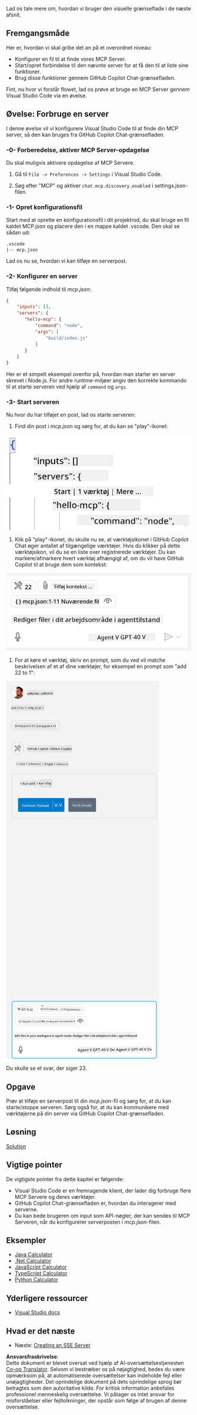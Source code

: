 <!--
CO_OP_TRANSLATOR_METADATA:
{
  "original_hash": "54e9ffc5dba01afcb8880a9949fd1881",
  "translation_date": "2025-07-13T19:30:53+00:00",
  "source_file": "03-GettingStarted/04-vscode/README.md",
  "language_code": "da"
}
-->
Lad os tale mere om, hvordan vi bruger den visuelle grænseflade i de næste afsnit.

## Fremgangsmåde

Her er, hvordan vi skal gribe det an på et overordnet niveau:

- Konfigurer en fil til at finde vores MCP Server.
- Start/opret forbindelse til den nævnte server for at få den til at liste sine funktioner.
- Brug disse funktioner gennem GitHub Copilot Chat-grænsefladen.

Fint, nu hvor vi forstår flowet, lad os prøve at bruge en MCP Server gennem Visual Studio Code via en øvelse.

## Øvelse: Forbruge en server

I denne øvelse vil vi konfigurere Visual Studio Code til at finde din MCP server, så den kan bruges fra GitHub Copilot Chat-grænsefladen.

### -0- Forberedelse, aktiver MCP Server-opdagelse

Du skal muligvis aktivere opdagelse af MCP Servere.

1. Gå til `File -> Preferences -> Settings` i Visual Studio Code.

1. Søg efter "MCP" og aktiver `chat.mcp.discovery.enabled` i settings.json-filen.

### -1- Opret konfigurationsfil

Start med at oprette en konfigurationsfil i dit projektrod, du skal bruge en fil kaldet MCP.json og placere den i en mappe kaldet .vscode. Den skal se sådan ud:

```text
.vscode
|-- mcp.json
```

Lad os nu se, hvordan vi kan tilføje en serverpost.

### -2- Konfigurer en server

Tilføj følgende indhold til *mcp.json*:

```json
{
    "inputs": [],
    "servers": {
       "hello-mcp": {
           "command": "node",
           "args": [
               "build/index.js"
           ]
       }
    }
}
```

Her er et simpelt eksempel ovenfor på, hvordan man starter en server skrevet i Node.js. For andre runtime-miljøer angiv den korrekte kommando til at starte serveren ved hjælp af `command` og `args`.

### -3- Start serveren

Nu hvor du har tilføjet en post, lad os starte serveren:

1. Find din post i *mcp.json* og sørg for, at du kan se "play"-ikonet:

  ![Starting server in Visual Studio Code](../../../../translated_images/vscode-start-server.8e3c986612e3555de47e5b1e37b2f3020457eeb6a206568570fd74a17e3796ad.da.png)  

1. Klik på "play"-ikonet, du skulle nu se, at værktøjsikonet i GitHub Copilot Chat øger antallet af tilgængelige værktøjer. Hvis du klikker på dette værktøjsikon, vil du se en liste over registrerede værktøjer. Du kan markere/afmarkere hvert værktøj afhængigt af, om du vil have GitHub Copilot til at bruge dem som kontekst:

  ![Starting server in Visual Studio Code](../../../../translated_images/vscode-tool.0b3bbea2fb7d8c26ddf573cad15ef654e55302a323267d8ee6bd742fe7df7fed.da.png)

1. For at køre et værktøj, skriv en prompt, som du ved vil matche beskrivelsen af et af dine værktøjer, for eksempel en prompt som "add 22 to 1":

  ![Running a tool from GitHub Copilot](../../../../translated_images/vscode-agent.d5a0e0b897331060518fe3f13907677ef52b879db98c64d68a38338608f3751e.da.png)

  Du skulle se et svar, der siger 23.

## Opgave

Prøv at tilføje en serverpost til din *mcp.json*-fil og sørg for, at du kan starte/stoppe serveren. Sørg også for, at du kan kommunikere med værktøjerne på din server via GitHub Copilot Chat-grænsefladen.

## Løsning

[Solution](./solution/README.md)

## Vigtige pointer

De vigtigste pointer fra dette kapitel er følgende:

- Visual Studio Code er en fremragende klient, der lader dig forbruge flere MCP Servere og deres værktøjer.
- GitHub Copilot Chat-grænsefladen er, hvordan du interagerer med serverne.
- Du kan bede brugeren om input som API-nøgler, der kan sendes til MCP Serveren, når du konfigurerer serverposten i *mcp.json*-filen.

## Eksempler

- [Java Calculator](../samples/java/calculator/README.md)
- [.Net Calculator](../../../../03-GettingStarted/samples/csharp)
- [JavaScript Calculator](../samples/javascript/README.md)
- [TypeScript Calculator](../samples/typescript/README.md)
- [Python Calculator](../../../../03-GettingStarted/samples/python)

## Yderligere ressourcer

- [Visual Studio docs](https://code.visualstudio.com/docs/copilot/chat/mcp-servers)

## Hvad er det næste

- Næste: [Creating an SSE Server](../05-sse-server/README.md)

**Ansvarsfraskrivelse**:  
Dette dokument er blevet oversat ved hjælp af AI-oversættelsestjenesten [Co-op Translator](https://github.com/Azure/co-op-translator). Selvom vi bestræber os på nøjagtighed, bedes du være opmærksom på, at automatiserede oversættelser kan indeholde fejl eller unøjagtigheder. Det oprindelige dokument på dets oprindelige sprog bør betragtes som den autoritative kilde. For kritisk information anbefales professionel menneskelig oversættelse. Vi påtager os intet ansvar for misforståelser eller fejltolkninger, der opstår som følge af brugen af denne oversættelse.